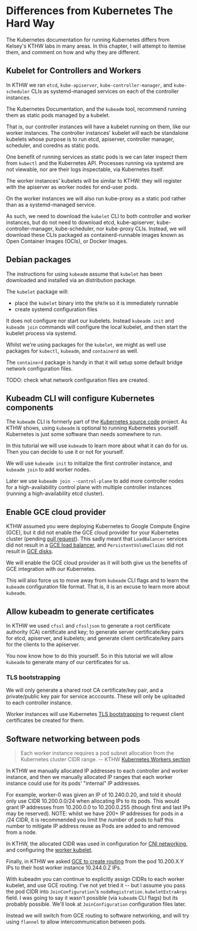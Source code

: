 # Differences from Kubernetes The Hard Way

The Kubernetes documentation for running Kubernetes differs from Kelsey's KTHW labs in many areas. In this chapter, I will attempt to itemise them, and comment on how and why they are different.

## Kubelet for Controllers and Workers

In KTHW we ran `etcd`, `kube-apiserver`, `kube-controller-manager`, and `kube-scheduler` CLIs as systemd-managed services on each of the controller instances.

The Kubernetes Documentation, and the `kubeadm` tool, recommend running them as static pods managed by a kubelet.

That is, our controller instances will have a kubelet running on them, like our worker instances. The controller instances' kubelet will each be standalone kubelets whose purpose is to run etcd, apiserver, controller manager, scheduler, and coredns as static pods.

One benefit of running services as static pods is we can later inspect them from `kubectl` and the Kubernetes API. Processes running via systemd are not viewable, nor are their logs inspectable, via Kubernetes itself.

The worker instances' kubelets will be similar to KTHW: they will register with the apiserver as worker nodes for end-user pods.

On the worker instances we will also run kube-proxy as a static pod rather than as a systemd-managed service.

As such, we need to download the `kubelet` CLI to both controller and worker instances, but do not need to download etcd, kube-apiserver, kube-controller-manager, kube-scheduler, nor kube-proxy CLIs. Instead, we will download these CLIs packaged as containerd-runnable images known as Open Container Images (OCIs), or Docker Images.

## Debian packages

The instructions for using `kubeadm` assume that `kubelet` has been downloaded and installed via an distribution package.

The `kubelet` package will:

* place the `kubelet` binary into the `$PATH` so it is immediately runnable
* create systemd configuration files

It does not configure nor start our kubelets. Instead `kubeadm init` and `kubeadm join` commands will configure the local kubelet, and then start the kubelet process via systemd.

Whilst we're using packages for the `kubelet`, we might as well use packages for `kubectl`, `kubeadm`, and `containerd` as well.

The `containerd` package is handy in that it will setup some default bridge network configuration files.

TODO: check what network configuration files are created.

## Kubeadm CLI will configure Kubernetes components

The `kubeadm` CLI is formerly part of the [Kubernetes source code](https://github.com/kubernetes/kubernetes/tree/master/cmd/kubeadm) project. As KTHW shows, using `kubeadm` is optional to running Kubernetes yourself. Kubernetes is just some software than needs somewhere to run.

In this tutorial we will use `kubeadm` to learn more about what it can do for us. Then you can decide to use it or not for yourself.

We will use `kubeadm init` to initialize the first controller instance, and `kubeadm join` to add worker nodes.

Later we use `kubeadm join --control-plane` to add more controller nodes for a high-availability control plane with multiple controller instances (running a high-availability etcd cluster).

## Enable GCE cloud provider

KTHW assumed you were deploying Kubernetes to Google Compute Engine (GCE), but it did not enable the GCE cloud provider for your Kubernetes cluster (pending [pull request](https://github.com/kelseyhightower/kubernetes-the-hard-way/pull/502)). This sadly meant that `LoadBalancer` services did not result in a [GCE load balancer](https://cloud.google.com/compute/docs/load-balancing-and-autoscaling), and `PersistentVolumeClaims` did not result in [GCE disks](https://cloud.google.com/compute/docs/disks/).

We will enable the GCE cloud provider as it will both give us the benefits of GCE integration with our Kubernetes.

This will also force us to move away from `kubeadm` CLI flags and to learn the `kubeadm` configuration file format. That is, it is an excuse to learn more about `kubeadm`.

## Allow kubeadm to generate certificates

In KTHW we used `cfssl` and `cfssljson` to generate a root certificate authority (CA) certificate and key; to generate server certificate/key pairs for etcd, apiserver, and kubelets; and generate client certificate/key pairs for the clients to the apiserver.

You now know how to do this yourself. So in this tutorial we will allow `kubeadm` to generate many of our certificates for us.

### TLS bootstrapping

We will only generate a shared root CA certificate/key pair, and a private/public key pair for service acccounts. These will only be uploaded to each controller instance.

Worker instances will use Kubernetes [TLS bootstrapping](https://kubernetes.io/docs/reference/command-line-tools-reference/kubelet-tls-bootstrapping/) to request client certificates be created for them.

## Software networking between pods

> Each worker instance requires a pod subnet allocation from the Kubernetes cluster CIDR range. -- KTHW [Kubernetes Workers section](https://github.com/kelseyhightower/kubernetes-the-hard-way/blob/master/docs/03-compute-resources.md#kubernetes-workers)

In KTHW we manually allocated IP addresses to each controller and worker instance, and then we manually allocated IP ranges that each worker instance could use for its pods' "internal" IP addresses.

For example, worker-0 was given an IP of 10.240.0.20, and told it should only use CIDR 10.200.0.0/24 when allocating IPs to its pods. This would grant IP addresses from 10.200.0.0 to 10.200.0.255 (though first and last IPs may be reserved). NOTE: whilst we have 200+ IP addresses for pods in a /24 CIDR, it is recommended you limit the number of pods to half this number to mitigate IP address reuse as Pods are added to and removed from a node.

In KTHW, the allocated CIDR was used in configuration for [CNI networking](https://github.com/kelseyhightower/kubernetes-the-hard-way/blob/master/docs/09-bootstrapping-kubernetes-workers.md#configure-cni-networking), and configuring the [worker kubelet](https://github.com/kelseyhightower/kubernetes-the-hard-way/blob/master/docs/09-bootstrapping-kubernetes-workers.md#configure-the-kubelet).

Finally, in KTHW we asked [GCE to create routing](https://github.com/kelseyhightower/kubernetes-the-hard-way/blob/master/docs/11-pod-network-routes.md) from the pod 10.200.X.Y IPs to their host worker instance 10.244.0.Z IPs.

With kubeadm you can continue to explicitly assign CIDRs to each worker kubelet, and use GCE routing. I've not yet tried it -- but I assume you pass the pod CIDR into `JoinConfiguration`'s `nodeRegistration.kubeletExtraArgs` field. I was going to say it wasn't possible (via `kubeadm` CLI flags) but its probably possible. We'll look at `JoinConfiguration` configuration files later.

Instead we will switch from GCE routing to software networking, and will try using `flannel` to allow intercommunication between pods.
